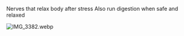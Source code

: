 Nerves that relax body after stress
Also run digestion when safe and relaxed

![IMG\_3382.webp](img_3382.webp)
